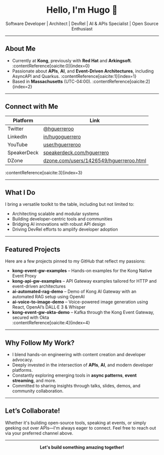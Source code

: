 <!-- Header -->
<h1 align="center">Hello, I'm Hugo 👋</h1>
<p align="center">
  Software Developer | Architect | DevRel | AI & APIs Specialist | Open Source Enthusiast
</p>

---

##  About Me
- Currently at **Kong**, previously with **Red Hat** and **Arkingsoft**. :contentReference[oaicite:0]{index=0}
- Passionate about **APIs**, **AI**, and **Event-Driven Architectures**, including AsyncAPI and Quarkus. :contentReference[oaicite:1]{index=1}
- Based in **Massachusetts** (UTC-04:00). :contentReference[oaicite:2]{index=2}

---

##  Connect with Me
| Platform     | Link                                             |
|--------------|--------------------------------------------------|
|  Twitter    | [@hguerreroo](http://twitter.com/hguerreroo)     |
|  LinkedIn   | [in/hugoguerrero](https://linkedin.com/in/hugoguerrero) |
|  YouTube    | [user/hguerreroo](https://www.youtube.com/user/hguerreroo) |
|  SpeakerDeck| [speakerdeck.com/hguerrero](https://speakerdeck.com/hguerrero) |
|  DZone      | [dzone.com/users/1426549/hguerreroo.html](https://dzone.com/users/1426549/hguerreroo.html) |
:contentReference[oaicite:3]{index=3}

---

##  What I Do
I bring a versatile toolkit to the table, including but not limited to:

- Architecting scalable and modular systems  
- Building developer-centric tools and communities  
- Bridging AI innovations with robust API design  
- Driving DevRel efforts to amplify developer adoption  

---

##  Featured Projects
Here are a few projects pinned to my GitHub that reflect my passions:

- **kong-event-gw-examples** – Hands-on examples for the Kong Native Event Proxy  
- **kong-api-gw-examples** – API Gateway examples tailored for HTTP and event-driven architectures  
- **ai-automated-rag-demo** – Demo of Kong AI Gateway with an automated RAG setup using OpenAI  
- **ai-voice-to-image-demo** – Voice-powered image generation using React, OpenAI’s DALL·E 3 & Whisper  
- **kong-event-gw-okta-demo** – Kafka through the Kong Event Gateway, secured with Okta  
:contentReference[oaicite:4]{index=4}

---

##  Why Follow My Work?
- I blend hands-on engineering with content creation and developer advocacy.
- Deeply invested in the intersection of **APIs**, **AI**, and modern developer platforms.
- Constantly exploring emerging tools in **async patterns**, **event streaming**, and more.
- Committed to sharing insights through talks, slides, demos, and community collaboration.

---

##  Let’s Collaborate!
Whether it's building open-source tools, speaking at events, or simply geeking out over APIs—I'm always eager to connect. Feel free to reach out via your preferred channel above.

---

<p align="center">
  <strong>Let's build something amazing together!</strong>
</p>
